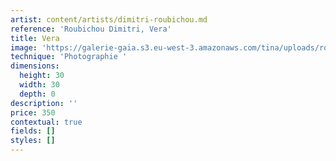 ```yaml
---
artist: content/artists/dimitri-roubichou.md
reference: 'Roubichou Dimitri, Vera'
title: Vera
image: 'https://galerie-gaia.s3.eu-west-3.amazonaws.com/tina/uploads/roubichou-dimitri/galeriegaia@dimitriroubichou-VERA-30 cm x 30 cm - 30 tirages.jpg'
technique: 'Photographie '
dimensions:
  height: 30
  width: 30
  depth: 0
description: ''
price: 350
contextual: true
fields: []
styles: []
---
```


